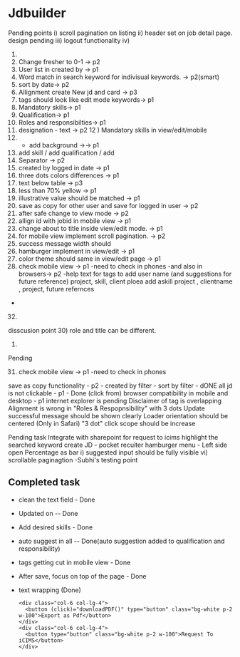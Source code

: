 # Jdbuilder

Pending points
i) scroll pagination on listing
ii) header set on job detail page. design pending
iii) logout functionality
iv) 


1) 
2) Change fresher to 0-1 -> p2
3) User list in created by -> p1
4) Word match in search keyword for indivisual keywords. -> p2(smart)
5) sort by date-> p2
6) Allignment create New jd and card -> p3
7) tags should look like edit mode keywords-> p1
8) Mandatory skills-> p1
9) Qualification-> p1
10) Roles and responsibilties-> p1
11) designation - text -> p2
12 ) Mandatory skills in view/edit/mobile 
13) + add background ->-> p1
14) add skill / add qualification / add 
15) Separator -> p2
16) created by logged in date -> p1
17) three dots colors differences -> p1
18) <illustrative> text below table -> p3
19) less than 70% yellow -> p1
20) illustrative value should be matched -> p1
21) save as copy for other user and save for logged in user -> p2
22) after safe change to view mode -> p2
24) allign id with jobid in mobile view -> p1
25) change about to title inside view/edit mode. -> p1
26) for mobile view implement scroll pagination. -> p2
27) success message width should 
28) hamburger implement in view/edit -> p1
29) color theme should same in view/edit page -> p1
31) check mobile view -> p1
-need to check in phones
-and also in browsers-> p2
-help text for tags to add user name (and suggestions for future reference)  project, skill, client
ploea add askill project , clientname , project, future refernces
-




32) 
disscusion point
30) role and title can be different.



1) 
Pending


31) check mobile view -> p1
-need to check in phones

save as copy functionality - p2 - 
created by filter - 
sort by filter - dONE
all jd is not clickable - p1 - Done (click from)
browser compatibility in mobile and desktop - p1 internet explorer is pending
Disclaimer of tag is overlapping
Alignment is wrong in "Roles & Respopnsibility" with 3 dots
Update successful message should be shown clearly
Loader orientation should be centered
(Only in Safari) "3 dot" click scope should be increase


Pending task
Integrate with sharepoint for request to icims
highlight the searched keyword
create JD - pocket recuiter
hamburger menu - Left side open
Percentage as bar
i) suggested input should be fully visible
vi) scrollable paginagtion
-Subhi's testing point


Completed task
--------------------------
- clean the text field - Done
- Updated on -- Done
- Add desired skills - Done
- auto suggest in all -- Done(auto suggestion added to qualification and responsibility)
- tags getting cut in mobile view - Done
- After save, focus on top of the page - Done
- text wrapping (Done)


      <div class="col-6 col-lg-4">
        <button (click)="downloadPDF()" type="button" class="bg-white p-2 w-100">Export as Pdf</button>
      </div>
      <div class="col-6 col-lg-4">
        <button type="button" class="bg-white p-2 w-100">Request To iCIMS</button>
      </div>
